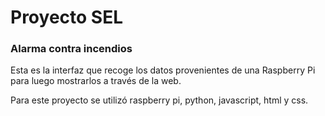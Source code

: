 # Proyecto SEL 
### Alarma contra incendios

Esta es la interfaz que recoge los datos provenientes de una Raspberry Pi
para luego mostrarlos a través de la web.

Para este proyecto se utilizó raspberry pi, python, javascript, html y css.
